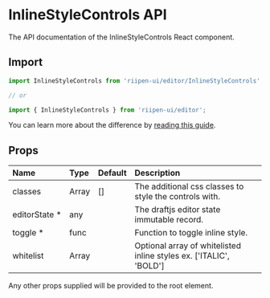 <!--- This documentation is automatically generated, do not try to edit it. -->

# InlineStyleControls API

<p class="description">The API documentation of the InlineStyleControls React component.</p>

## Import

```js
import InlineStyleControls from 'riipen-ui/editor/InlineStyleControls';

// or

import { InlineStyleControls } from 'riipen-ui/editor';
```

You can learn more about the difference by [reading this guide](/guides/bundle-size).

## Props

| Name | Type | Default | Description |
|:-----|:-----|:--------|:------------|
| <span class="prop-name">classes</span> | <span class="prop-type">Array<string></span> | <span class="prop-default">[]</span> | The additional css classes to style the controls with. |
| <span class="prop-name required">editorState&nbsp;*</span> | <span class="prop-type">any</span> |  | The draftjs editor state immutable record. |
| <span class="prop-name required">toggle&nbsp;*</span> | <span class="prop-type">func</span> |  | Function to toggle inline style. |
| <span class="prop-name">whitelist</span> | <span class="prop-type">Array<string></span> |  | Optional array of whitelisted inline styles ex. ['ITALIC', 'BOLD'] |


Any other props supplied will be provided to the root element.